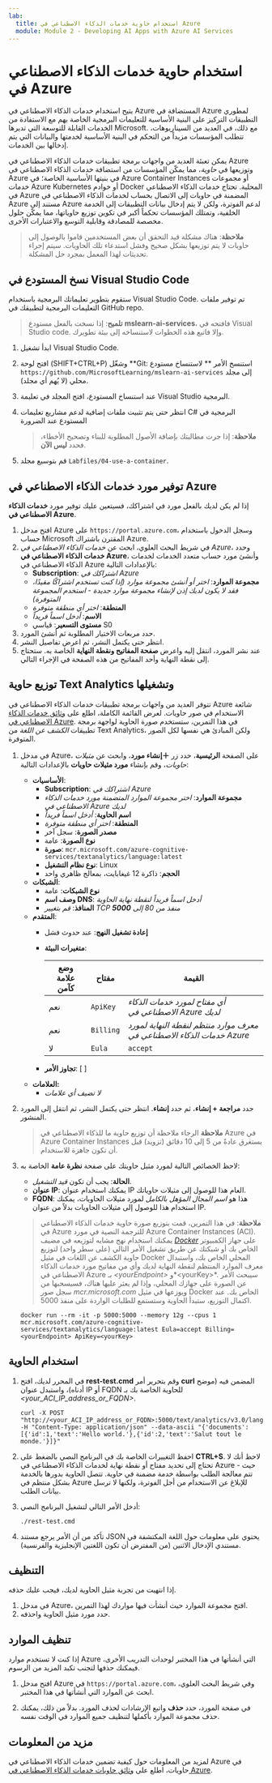 ```yaml
---
lab:
  title: استخدام حاوية خدمات الذكاء الاصطناعي في Azure
  module: Module 2 - Developing AI Apps with Azure AI Services
---
```


# استخدام حاوية خدمات الذكاء الاصطناعي في Azure

يتيح استخدام خدمات الذكاء الاصطناعي في Azure المستضافة في Azure لمطوري التطبيقات التركيز على البنية الأساسية للتعليمات البرمجية الخاصة بهم مع الاستفادة من الخدمات القابلة للتوسعة التي تديرها Microsoft. مع ذلك، في العديد من السيناريوهات، تتطلب المؤسسات مزيداً من التحكم في البنية الأساسية لخدمتها والبيانات التي يتم إدخالها بين الخدمات.

يمكن تعبئة العديد من واجهات برمجة تطبيقات خدمات الذكاء الاصطناعي في Azure وتوزيعها في *حاوية*، مما يمكّن المؤسسات من استضافة خدمات الذكاء الاصطناعي في Azure في بنيتها الأساسية الخاصة؛ في Azure Container Instances أو مجموعات خدمات Azure Kubernetes أو خوادم Docker المحلية. تحتاج خدمات الذكاء الاصطناعي في Azure المضمنة في حاويات إلى الاتصال بحساب لخدمات الذكاء الاصطناعي في Azure مستند إلى Azure لدعم الفوترة، ولكن لا يتم إدخال بيانات التطبيقات إلى الخدمة الخلفية، وتمتلك المؤسسات تحكماً أكبر في تكوين توزيع حاوياتها، مما يمكّن حلول مخصصة للمصادقة وقابلية التوسع والاعتبارات الأخرى.

> **ملاحظة**: هناك مشكلة قيد التحقق أن بعض المستخدمين قاموا بالوصول إلى حاويات لا يتم توزيعها بشكل صحيح وفشل استدعاء تلك الحاويات. سيتم إجراء تحديثات لهذا المعمل بمجرد حل المشكلة.

## نسخ المستودع في Visual Studio Code

ستقوم بتطوير تعليماتك البرمجية باستخدام Visual Studio Code. تم توفير ملفات التعليمات البرمجية لتطبيقك في GitHub repo.

> **تلميح**: إذا نسخت بالفعل مستودع **mslearn-ai-services**، فافتحه في Visual Studio code. وإلا فاتبع هذه الخطوات لاستنساخه إلى بيئة تطويرك.

1. ابدأ تشغيل Visual Studio Code.
2. افتح لوحة (SHIFT+CTRL+P) وشغّل **Git: استنسخ الأمر ** لاستنساخ مستودع `https://github.com/MicrosoftLearning/mslearn-ai-services` إلى مجلد محلي (لا يُهم أي مجلد).
3. عند استنساخ المستودع، افتح المجلد في تعليمة Visual Studio البرمجية.
4. انتظر حتى يتم تثبيت ملفات إضافية لدعم مشاريع تعليمات C# البرمجية في المستودع عند الضرورة

    > **ملاحظة**: إذا جرت مطالبتك بإضافة الأصول المطلوبة للبناء وتصحيح الأخطاء، فحدد **ليس الآن**.

5. قم بتوسيع مجلد `Labfiles/04-use-a-container`.

## توفير مورد خدمات الذكاء الاصطناعي في Azure

إذا لم يكن لديك بالفعل مورد في اشتراكك، فسيتعين عليك توفير مورد **خدمات الذكاء الاصطناعي في Azure**.

1. افتح مدخل Azure على `https://portal.azure.com`، وسجل الدخول باستخدام حساب Microsoft المقترن باشتراك Azure.
2. في شريط البحث العلوي، ابحث عن *خدمات الذكاء الاصطناعي في Azure*، وحدد **خدمات الذكاء الاصطناعي في Azure**، وأنشئ مورد حساب متعدد الخدمات لخدمات الذكاء الاصطناعي في Azure بالإعدادات التالية:
    - **Subscription**: *اشتراكك في Azure*
    - **مجموعة الموارد**: *اختر أو أنشئ مجموعة موارد (إذا كنت تستخدم اشتراكًا مقيدًا، فقد لا يكون لديك إذن لإنشاء مجموعة موارد جديدة - استخدم المجموعة المتوفرة)*
    - **المنطقة**: *اختر أي منطقة متوفرة*
    - **الاسم**: *أدخل اسماً فريداً*
    - **مستوى التسعير**: قياسي S0
3. حدد مربعات الاختيار المطلوبة ثم أنشئ المورد.
4. انتظر حتى يكتمل النشر، ثم اعرض تفاصيل النشر.
5. عند نشر المورد، انتقل إليه واعرض **صفحة المفاتيح ونقطة النهاية** الخاصة به. ستحتاج إلى نقطة النهاية وأحد المفاتيح من هذه الصفحة في الإجراء التالي.

## توزيع حاوية Text Analytics وتشغيلها

تتوفر العديد من واجهات برمجة تطبيقات خدمات الذكاء الاصطناعي في Azure شائعة الاستخدام في صور حاويات. لعرض القائمة الكاملة، اطلع على [وثائق خدمات الذكاء الاصطناعي في Azure](https://docs.microsoft.com/azure/cognitive-services/cognitive-services-container-support#container-availability-in-azure-cognitive-services). في هذا التمرين، ستستخدم صورة الحاوية لواجهة برمجة تطبيقات *الكشف عن اللغة* من Text Analytics، ولكن المبادئ هي نفسها لكل الصور المتوفرة.

1. في مدخل Azure، على الصفحة **الرئيسية**، حدد زر **&#65291;إنشاء مورد**، وابحث عن *مثيلات حاويات*، وقم بإنشاء **مورد مثيلات حاويات** بالإعدادات التالية:

    - **الأساسيات**:
        - **Subscription**: *اشتراكك في Azure*
        - **مجموعة الموارد**: *اختر مجموعة الموارد المتضمنة مورد خدمات الذكاء الاصطناعي في Azure لديك*
        - **اسم الحاوية**: *أدخل اسماً فريداً*
        - **المنطقة**: *اختر أي منطقة متوفرة*
        - **مصدر الصورة**: سجل آخر
        - **نوع الصورة**: ‏‏عامة
        - **صورة**: `mcr.microsoft.com/azure-cognitive-services/textanalytics/language:latest`
        - **نوع نظام التشغيل**: Linux
        - **الحجم**: ذاكرة 12 غيغابايت، بمعالج ظاهري واحد
    - **الشبكات**:
        - **نوع الشبكات**: ‏‏عامة
        - **وصف اسم DNS**: *أدخل اسماً فريداً لنقطة نهاية الحاوية*
        - **المنافذ**: *قم بتغيير TCP منفذ من 80 إلى **5000***
    - **المتقدم**:
        - **إعادة تشغيل النهج**: عند حدوث فشل
        - **متغيرات البيئة**:

            | وضع علامة كآمن | مفتاح | القيمة |
            | -------------- | --- | ----- |
            | ‏‏نعم‬ | `ApiKey` | *أي مفتاح لمورد خدمات الذكاء الاصطناعي في Azure لديك* |
            | ‏‏نعم‬ | `Billing` | *معرف موارد منتظم لنقطة النهاية لمورد خدمات الذكاء الاصطناعي في Azure* |
            | لا | `Eula` | `accept` |

        - **تجاوز الأمر**: [ ]
    - **العلامات:**
        - *لا تضيف أي علامات*

2. حدد **مراجعة + إنشاء**، ثم حدد **إنشاء**. انتظر حتى يكتمل النشر، ثم انتقل إلى المورد المنشور.
    > **ملاحظة** الرجاء ملاحظة أن توزيع حاوية ما للذكاء الاصطناعي في Azure في Azure Container Instances يستغرق عادةً من 5 إلى 10 دقائق (تزويد) قبل أن تكون جاهزة للاستخدام.
3. لاحظ الخصائص التالية لمورد مثيل حاويتك على صفحة **نظرة عامة** الخاصة به:
    - **الحالة**: يجب أن تكون *قيد التشغيل*.
    - **عنوان IP**: يمكنك استخدام عنوان IP العام هذا للوصول إلى مثيلات حاوياتك.
    - **FQDN**: هذا هو *اسم المجال المؤهل بالكامل* لمورد مثيلات الحاويات، يمكنك استخدام هذا للوصول إلى مثيلات الحاويات بدلاً من عنوان IP.

    > **ملاحظة**: في هذا التمرين، قمت بتوزيع صورة حاوية خدمات الذكاء الاصطناعي في Azure للترجمة النصية في مورد Azure Container Instances (ACI). يمكنك استخدام نهج مشابه لتوزيعه في مضيف *[Docker](https://www.docker.com/products/docker-desktop)* على جهاز الكمبيوتر الخاص بك أو شبكتك عن طريق تشغيل الأمر التالي (على سطر واحد) لتوزيع حاوية الكشف عن اللغات في مثيل Docker المحلي الخاص بك، واستبدال معرف الموارد المنتظم لنقطة النهاية لديك وأي من مفاتيح مورد خدمات الذكاء الاصطناعي في Azure بـ *&lt;yourEndpoint&gt;* و*&lt;yourKey&gt;*.
    > سيبحث الأمر عن الصورة على جهازك المحلي، وإذا لم يعثر عليها هناك، فسيسحبها من سجل صور *mcr.microsoft.com* ويوزعها في مثيل Docker الخاص بك. عند اكتمال التوزيع، ستبدأ الحاوية وستستمع للطلبات الواردة على منفذ 5000.

    ```
    docker run --rm -it -p 5000:5000 --memory 12g --cpus 1 mcr.microsoft.com/azure-cognitive-services/textanalytics/language:latest Eula=accept Billing=<yourEndpoint> ApiKey=<yourKey>
    ```

## استخدام الحاوية

1. في المحرر لديك، افتح **rest-test.cmd** وقم بتحرير أمر **curl** المضمن فيه (موضح أدناه)، واستبدل عنوان IP أو FQDN للحاوية الخاصة بك بـ *&lt;your_ACI_IP_address_or_FQDN&gt;*.

    ```
    curl -X POST "http://<your_ACI_IP_address_or_FQDN>:5000/text/analytics/v3.0/languages" -H "Content-Type: application/json" --data-ascii "{'documents':[{'id':1,'text':'Hello world.'},{'id':2,'text':'Salut tout le monde.'}]}"
    ```

2. احفظ التغييرات الخاصة بك في البرنامج النصي بالضغط على **CTRL+S**. لاحظ أنك لا تحتاج إلى تحديد مفتاح أو نقطة نهاية لخدمات الذكاء الاصطناعي في Azure - حيث تتم معالجة الطلب بواسطة خدمة مضمنة في حاوية. تتصل الحاوية بدورها بالخدمة بشكل منتظم في Azure للإبلاغ عن الاستخدام من أجل الفوترة، ولكنها لا ترسل بيانات الطلب.
3. أدخل الأمر التالي لتشغيل البرنامج النصي:

    ```
    ./rest-test.cmd
    ```

4. تأكد من أن الأمر يرجع مستند JSON يحتوي على معلومات حول اللغة المكتشفة في مستندي الإدخال الاثنين (من المفترض أن تكون اللغتين الإنجليزية والفرنسية).

## التنظيف

إذا انتهيت من تجربة مثيل الحاوية لديك، فيجب عليك حذفه.

1. في مدخل Azure، افتح مجموعة الموارد حيث أنشأت فيها مواردك لهذا التمرين.
2. حدد مورد مثيل الحاوية واحذفه.

## تنظيف الموارد

إذا كنت لا تستخدم موارد Azure التي أنشأتها في هذا المختبر لوحدات التدريب الأخرى، فيمكنك حذفها لتجنب تكبد المزيد من الرسوم.

1. افتح مدخل Azure في `https://portal.azure.com`، وفي شريط البحث العلوي، ابحث عن الموارد التي أنشأتها في هذا المختبر.

2. في صفحة المورد، حدد **حذف** واتبع الإرشادات لحذف المورد. بدلاً من ذلك، يمكنك حذف مجموعة الموارد بأكملها لتنظيف جميع الموارد في الوقت نفسه.

## مزيد من المعلومات

لمزيد من المعلومات حول كيفية تضمين خدمات الذكاء الاصطناعي في Azure في حاويات، اطلع على [وثائق حاويات خدمات الذكاء الاصطناعي في Azure](https://learn.microsoft.com/azure/ai-services/cognitive-services-container-support).
